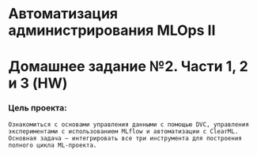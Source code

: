 
# Автоматизация администрирования MLOps II
# Домашнее задание №2. Части 1, 2 и 3 (HW)

### Цель проекта:
```
Ознакомиться с основами управления данными с помощью DVC, управления экспериментами с использованием MLflow и автоматизации с ClearML. Основная задача — интегрировать все три инструмента для построения полного цикла ML-проекта.
```